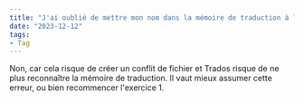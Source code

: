 ```yaml
---
title: "J'ai oublié de mettre mon nom dans la mémoire de traduction à l'exercice 1 et j'en suis à l'exercice 2. Est-ce que je peux la renommer directement dans le dossier d'exercices ?"
date: "2023-12-12"
tags:
- Tag
---
```


Non, car cela risque de créer un conflit de fichier et Trados risque de ne plus reconnaître la mémoire de traduction. Il vaut mieux assumer cette erreur, ou bien recommencer l'exercice 1.
